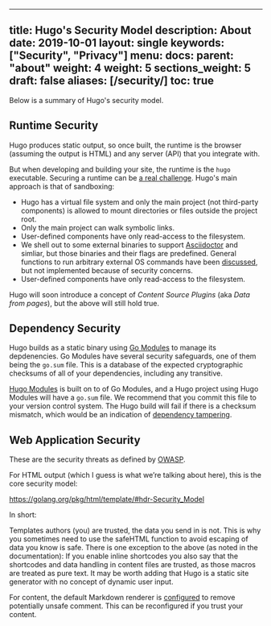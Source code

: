 

---
title: Hugo's Security Model
description: About 
date: 2019-10-01
layout: single
keywords: ["Security", "Privacy"]
menu:
  docs:
    parent: "about"
    weight: 4
weight: 5
sections_weight: 5
draft: false
aliases: [/security/]
toc: true
---

Below is a summary of Hugo's security model.  

## Runtime Security

Hugo produces static output, so once built, the runtime is the browser (assuming the output is HTML) and any server (API) that you integrate with.

But when developing and building your site, the runtime is the `hugo` executable. Securing a runtime can be [a real challenge](https://blog.logrocket.com/how-to-protect-your-node-js-applications-from-malicious-dependencies-5f2e60ea08f9/). Hugo's main approach is that of sandboxing:

* Hugo has a virtual file system and only the main project (not third-party components) is allowed to mount directories or files outside the project root.
* Only the main project can walk symbolic links.
* User-defined components have only read-access to the filesystem.
* We shell out to some external binaries to support [Asciidoctor](/content-management/formats/#list-of-content-formats) and simliar, but those binaries and their flags are predefined. General functions to run arbitrary external OS commands have been [discussed](https://github.com/gohugoio/hugo/issues/796), but not implemented because of security concerns.
* User-defined components have only read-access to the filesystem.

Hugo will soon introduce a concept of _Content Source Plugins_ (aka _Data from pages_), but the above will still hold true.

## Dependency Security

Hugo builds as a static binary using [Go Modules](https://github.com/golang/go/wiki/Modules) to manage its depdenencies. Go Modules have several security safeguards, one of them being the `go.sum` file. This is a database of the expected cryptographic checksums of all of your dependencies, including any transitive.

[Hugo Modules](/hugo-modules/) is built on to of Go Modules, and a Hugo project using Hugo Modules will have a `go.sum` file. We recommend that you commit this file to your version control system. The Hugo build will fail if there is a checksum mismatch, which would be an indication of [dependency tampering](https://julienrenaux.fr/2019/12/20/github-actions-security-risk/).

## Web Application Security

 These are the security threats as defined by [OWASP](https://en.wikipedia.org/wiki/OWASP).

 For HTML output (which I guess is what we’re talking about here), this is the core security model:

https://golang.org/pkg/html/template/#hdr-Security_Model

In short:

Templates authors (you) are trusted, the data you send in is not.
This is why you sometimes need to use the safeHTML function to avoid escaping of data you know is safe.
There is one exception to the above (as noted in the documentation): If you enable inline shortcodes you also say that the shortcodes and data handling in content files are trusted, as those macros are treated as pure text.
It may be worth adding that Hugo is a static site generator with no concept of dynamic user input.

For content, the default Markdown renderer is [configured](gohugo.io/getting-started/configuration-markup) to remove potentially unsafe comment. This can be reconfigured if you trust your content.
